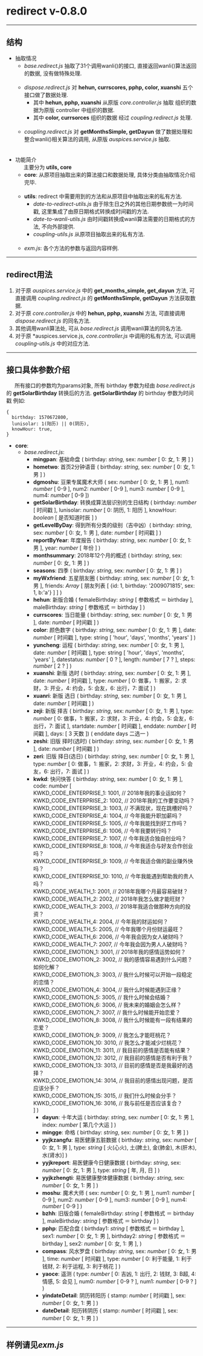 # redirect v-0.8.0
---------------
## 结构 ##
- 抽取情况
   - *base.redirect.js* 抽取了31个调用wanli()的接口, 直接返回wanli()算法返回的数据, 没有做特殊处理. <br><br>
   - *dispose.redirect.js* 对 **hehun, currscores, pphp, color, xuanshi** 五个接口做了数据处理. <br>
       - 其中 **hehun, pphp, xuanshi** 从原版 *core.controller.js* 抽取 组织的数据为原版 controller 中组织的数据. <br>
       - 其中 **color, currsorces** 组织的数据 经过 *coupling.redirect.js* 处理.<br><br>
   - *coupling.redirect.js* 对 **getMonthsSimple, getDayun** 做了数据处理和整合wanli()相关算法的调用, 从原版 *auspices.service.js* 抽取.<br><br><br>
- 功能简介<br>
   &ensp; &ensp; 主要分为 **utils, core**
   - **core**: 从原项目抽取出来的算法接口和数据处理, 具体分类由抽取情况介绍完毕.<br><br>
   - **utils**: redirect 中需要用到的方法和从原项目中抽取出来的私有方法.
      - *date-to-redirect-utils.js* 由于除生日之外的其他日期参数统一为时间戳, 这里集成了由原日期格式转换成时间戳的方法.
      - *date-to-wanli-utils.js* 由时间戳转换成wanli算法需要的日期格式的方法, 不向外部提供.
      - *coupling-utils.js* 从原项目抽取出来的私有方法.<br><br>
   - *exm.js*: 各个方法的参数与返回内容样例.
---
## redirect用法 ##
1. 对于原 *auspices.service.js* 中的 **get_months_simple, get_dayun** 方法, 可直接调用 *coupling.redirect.js* 的 **getMonthsSimple, getDayun** 方法获取数据.
2. 对于原 *core.controller.js* 中的 **hehun, pphp, xuanshi** 方法, 可直接调用 *dispose.redirect.js* 的同名方法.
3. 其他调用wanli算法处, 可从 *base.redirect.js* 调用wanli算法的同名方法.
4. 对于原 *auspices.service.js, *core.controller.js* 中调用的私有方法, 可以调用 *coupling-utils.js* 中的对应方法.
---
## 接口具体参数介绍 ##
   &ensp; &ensp; 所有接口的参数均为params对象, 所有 birthday 参数为经由 *base.redirect.js* 的 **getSolarBirthday** 转换后的方法. **getSolarBirthday** 的 birthday 参数为时间戳 例如: 
   ```
   {
     birthday: 1570672800,
     lunisolar: 1(阳历) || 0(阴历),
     knowHour: true,
   }
   ```
- **core**:
   - *base.redirect.js*:
      - **mingpan**: 基础命盘 ( birthday: *string*, sex: *number* [ 0: 女, 1: 男 ] )
      - **hometwo**: 首页2分钟语音 ( birthday: *string*, sex: *number* [ 0: 女, 1: 男 ] )
      - **dgmoshu**: 豆果专属魔术大师 ( sex: *number* [ 0: 女, 1: 男 ], num1: *number* [ 0-9 ], num2: *number* [ 0-9 ], num3: *number* [ 0-9 ], num4: *number* [ 0-9 ])
      - **getSolarBirthday**: 转换成算法层识别的生日结构 ( birthday: *number* [ 时间戳 ], lunisolar: *number* [ 0: 阴历, 1: 阳历 ], knowHour: *boolean* [ 是否知道时辰 ] )
      - **getLevelByDay**: 得到所有分类的级别（吉中凶）( birthday: *string*, sex: *number* [ 0: 女, 1: 男 ], date: *number* [ 时间戳 ] )
      - **reportByYear**: 年度报告 ( birthday: *string*, sex: *number* [ 0: 女, 1: 男 ], year: *number* [ 年份 ] )
      - **monthsummary**: 2018年12个月的概述 ( birthday: *string*, sex: *number* [ 0: 女, 1: 男 ] )
      - **seasons**: 四季 ( birthday: *string*, sex: *number* [ 0: 女, 1: 男 ] )
      - **myWxfriend**: 五星朋友圈 ( birthday: *string*, sex: *number* [ 0: 女, 1: 男 ], friends: *Array* [ 朋友列表 [ {id: 1, birthday: '2009071815', sex: 1, b:'a'} ] ] )
      - **hehun**: 新版合婚 ( femaleBirthday: *string* [ 参数格式 ＝ birthday ], maleBirthday: *string* [ 参数格式 ＝ birthday ] )
      - **currscores**: 当日能量 ( birthday: *string*, sex: *number* [ 0: 女, 1: 男 ], date: *number* [ 时间戳 ] )
      - **color**: 颜色数字 ( birthday: *string*, sex: *number* [ 0: 女, 1: 男 ], date: *number* [ 时间戳 ], type: string [ 'hour', 'days', 'months', 'years' ] )
      - **yuncheng**: 运程 ( birthday: *string*, sex: *number* [ 0: 女, 1: 男 ], date: *number* [ 时间戳 ], type: string [ 'hour', 'days', 'months', 'years' ], datestatus: *number* [ 0 ? ], length: *number* [ 7 ? ], steps: *number* [ 2 ? ] )
      - **xuanshi**: 新版 选时 ( birthday: *string*, sex: *number* [ 0: 女, 1: 男 ], date: *number* [ 时间戳 ], type: *number* [ 0: 做事，1: 搬家，2: 求财，3: 开业，4: 约会，5: 会友，6: 出行，7: 面试 ] )
      - **xuanri**: 新版 选日 ( birthday: *string*, sex: *number* [ 0: 女, 1: 男 ], date: *number* [ 时间戳 ] )
      - **zeji**: 新版 择吉 ( birthday: *string*, sex: *number* [ 0: 女, 1: 男 ],  type: *number* [ 0: 做事，1: 搬家，2: 求财，3: 开业，4: 约会，5: 会友，6: 出行，7: 面试 ], startdate: *number* [ 时间戳 ], enddate: *number* [ 时间戳 ], days: [ 3 天数 ]) ( enddate days 二选一 )
      - **zeshi**: 旧版 择时(选时) ( birthday: *string*, sex: *number* [ 0: 女, 1: 男 ], date: *number* [ 时间戳 ] )
      - **zeri**: 旧版 择日(选日) ( birthday: *string*, sex: *number* [ 0: 女, 1: 男 ], type: *number* [ 0: 做事，1: 搬家，2: 求财，3: 开业，4: 约会，5: 会友，6: 出行，7: 面试 ] )
      - **kwkd**: 快问快答 ( birthday: *string*, sex: *number* [ 0: 女, 1: 男 ], <br>
      code: *number* [<br> KWKD_CODE_ENTERPRISE_1: 1001, // 2018年我的事业运如何？<br>
          KWKD_CODE_ENTERPRISE_2: 1002, // 2018年我的工作要变动吗？<br>
          KWKD_CODE_ENTERPRISE_3: 1003, // 不满现状，现在跳槽好吗？<br>
          KWKD_CODE_ENTERPRISE_4: 1004, // 今年我能升职加薪吗？<br>
          KWKD_CODE_ENTERPRISE_5: 1005, // 今年我能找到好工作吗？<br>
          KWKD_CODE_ENTERPRISE_6: 1006, // 今年我要转行吗？<br>
          KWKD_CODE_ENTERPRISE_7: 1007, // 今年我适合独自创业吗？<br>
          KWKD_CODE_ENTERPRISE_8: 1008, // 今年我适合与好友合作创业吗？<br>
          KWKD_CODE_ENTERPRISE_9: 1009, // 今年我适合做的副业赚外快吗？<br>
          KWKD_CODE_ENTERPRISE_10: 1010, // 今年我能遇到帮助我的贵人吗？<br>
          KWKD_CODE_WEALTH_1: 2001, // 2018年我哪个月最容易破财？<br>
          KWKD_CODE_WEALTH_2: 2002, // 2018年我怎么做才能旺财？<br>
          KWKD_CODE_WEALTH_3: 2003, // 2018年我适合做那种方向的投资？<br>
          KWKD_CODE_WEALTH_4: 2004, // 今年我的财运如何？<br>
          KWKD_CODE_WEALTH_5: 2005, // 今年我哪个月份财运最旺？<br>
          KWKD_CODE_WEALTH_6: 2006, // 今年我会因为女人破财吗？<br>
          KWKD_CODE_WEALTH_7: 2007, // 今年我会因为男人人破财吗？<br>
          KWKD_CODE_EMOTION_1: 3001, // 2018年我的感情运势如何？<br>
          KWKD_CODE_EMOTION_2: 3002, // 我的感情容易遇到什么问题？如何化解？<br>
          KWKD_CODE_EMOTION_3: 3003, // 我什么时候可以开始一段稳定的恋情？<br>
          KWKD_CODE_EMOTION_4: 3004, // 我什么时候能遇到正缘？<br>
          KWKD_CODE_EMOTION_5: 3005, // 我什么时候会结婚？<br>
          KWKD_CODE_EMOTION_6: 3006, // 我未来的婚姻会怎么样？<br>
          KWKD_CODE_EMOTION_7: 3007, // 我什么时候能开始恋爱？<br>
          KWKD_CODE_EMOTION_8: 3008, // 我什么时候能有一段有结果的恋爱？<br>
          KWKD_CODE_EMOTION_9: 3009, // 我怎么才能旺桃花？<br>
          KWKD_CODE_EMOTION_10: 3010, // 我怎么才能减少烂桃花？<br>
          KWKD_CODE_EMOTION_11: 3011, // 我目前的感情是否能有结果？<br>
          KWKD_CODE_EMOTION_12: 3012, // 我目前的感情是否有利于我？<br>
          KWKD_CODE_EMOTION_13: 3013, // 目前的感情是否是我最好的选择？<br>
          KWKD_CODE_EMOTION_14: 3014, // 我目前的感情出现问题，是否应该分手？<br>
          KWKD_CODE_EMOTION_15: 3015, // 我们什么时候会分手？<br>
          KWKD_CODE_EMOTION_16: 3016, // 我与前任是否应该复合？<br> ] )
        - **dayun**: 十年大运 ( birthday: *string*, sex: *number* [ 0: 女, 1: 男 ], index: *number* [ 第几个大运 ] )
        - **mingge**: 命格 ( birthday: *string*, sex: *number* [ 0: 女, 1: 男 ] )
        - **yyjkzangfu**: 易医健康五脏数据 ( birthday: *string*, sex: *number* [ 0: 女, 1: 男 ], type: *string* [ 火(心火), 土(脾土), 金(肺金), 木(肝木), 水(肾水)] )
        - **yyjkreport**: 易医健康今日健康数据 ( birthday: *string*, sex: *number* [ 0: 女, 1: 男 ], type: *string* [ 年, 月, 日 ] )
        - **yyjkzhengti**: 易医健康整体健康数据 ( birthday: *string*, sex: *number* [ 0: 女, 1: 男 ] )
        - **moshu**: 魔术大师 ( sex: *number* [ 0: 女, 1: 男 ], num1: *number* [ 0-9 ], num2: *number* [ 0-9 ], num3: *number* [ 0-9 ], num4: *number* [ 0-9 ] )
        - **bzhh**: 旧版合婚 ( femaleBirthday: *string* [ 参数格式 ＝ birthday ], maleBirthday: *string* [ 参数格式 ＝ birthday ] )
        - **pphp**: 匹配合盘 ( birthday1: *string* [ 参数格式 ＝ birthday ], sex1: *number* [ 0: 女, 1: 男 ], birthday2: *string* [ 参数格式 ＝ birthday ], sex2: *number* [ 0: 女, 1: 男 ], )
        - **compass**: 风水罗盘 ( birthday: *string*, sex: *number* [ 0: 女, 1: 男 ], time: *number* [ 时间戳 ], type: *number* [ 0: 利于能量, 1: 利于钱财, 2: 利于运程, 3: 利于桃花 ] )
        - **yaoce**: 遥测 ( type: *number* [ 0: 吉凶, 1: 出行, 2: 钱财, 3: B超, 4: 情感, 5: 会见 ], num0: *number* [ 0-9 ? ], num1: *number* [ 0-9 ? ] )
        - **yindateDetail**: 阴历转阳历 ( stamp: *number* [ 时间戳 ], sex: *number* [ 0: 女, 1: 男 ] )
        - **dateDetail**: 阳历转阴历 ( stamp: *number* [ 时间戳 ], sex: *number* [ 0: 女, 1: 男 ] )
        
        
---
## 样例请见*exm.js* ##      
